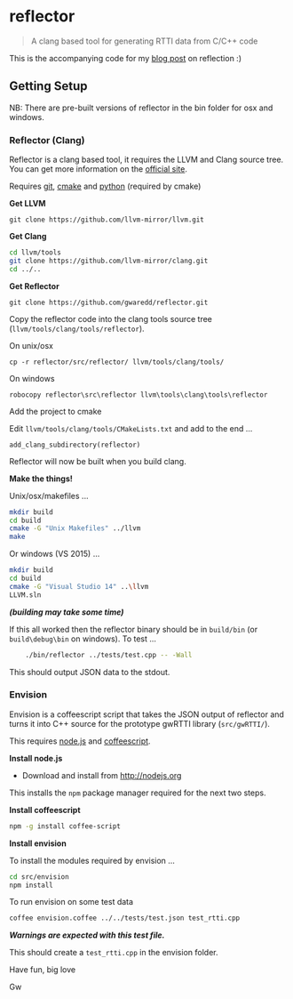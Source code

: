 # reflector
> A clang based tool for generating RTTI data from C/C++ code

This is the accompanying code for my [blog post](http://gwaredd.blogspot.co.uk/2015/12/reflection-on-reflections-part-1.html) on reflection :)

## Getting Setup

NB: There are pre-built versions of reflector in the bin folder for osx and windows.

### Reflector (Clang)

Reflector is a clang based tool, it requires the LLVM and Clang source tree. You can get more information on the [official site](http://clang.llvm.org/get_started.html).

Requires [git](https://git-scm.com/), [cmake](https://cmake.org/) and [python](https://www.python.org/) (required by cmake)


**Get LLVM**

```
git clone https://github.com/llvm-mirror/llvm.git
```

**Get Clang**

```bash
cd llvm/tools
git clone https://github.com/llvm-mirror/clang.git
cd ../..
```

**Get Reflector**
```
git clone https://github.com/gwaredd/reflector.git
```
Copy the reflector code into the clang tools source tree (`llvm/tools/clang/tools/reflector`).

On unix/osx
```
cp -r reflector/src/reflector/ llvm/tools/clang/tools/
```

On windows

```
robocopy reflector\src\reflector llvm\tools\clang\tools\reflector
```

Add the project to cmake

Edit `llvm/tools/clang/tools/CMakeLists.txt` and add to the end ...
```
add_clang_subdirectory(reflector)
```

Reflector will now be built when you build clang.

**Make the things!**

Unix/osx/makefiles ...
```bash
mkdir build
cd build
cmake -G "Unix Makefiles" ../llvm
make
```

Or windows (VS 2015) ...
```bash
mkdir build
cd build
cmake -G "Visual Studio 14" ..\llvm
LLVM.sln
```

***(building may take some time)***

If this all worked then the reflector binary should be in `build/bin` (or `build\debug\bin` on windows). To test ...

```bash
    ./bin/reflector ../tests/test.cpp -- -Wall
```

This should output JSON data to the stdout.

### Envision

Envision is a coffeescript script that takes the JSON output of reflector and turns it into C++ source for the prototype gwRTTI library (`src/gwRTTI/`).

This requires [node.js](https://nodejs.org/) and [coffeescript](http://coffeescript.org/).

**Install node.js**
* Download and install from http://nodejs.org

This installs the `npm` package manager required for the next two steps.

**Install coffeescript**

```bash
npm -g install coffee-script
```

**Install envision**

To install the modules required by envision ...
```bash
cd src/envision
npm install
```
To run envision on some test data
```bash
coffee envision.coffee ../../tests/test.json test_rtti.cpp
```

***Warnings are expected with this test file.***

This should create a `test_rtti.cpp` in the envision folder.

Have fun, big love

Gw
